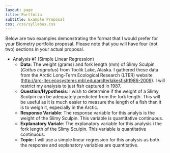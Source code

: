 ```yaml
---
layout: page
title: Portfolio
subtitle: Example Proposal
css: /css/syllabus.css
---
```


<div class="alert alert-warning">
Below are two examples demonstrating the format that I would prefer for your Biometry portfolio proposal. Please note that you will have four (not two) sections in your actual proposal.
</div>


* Analysis #1 (Simple Linear Regression)
    * **Data**: The weight (grams) and fork length (mm) of Slimy Sculpin (*Cottus cognatus*) from Toolik Lake, Alaska. I gathered these data from the Arctic Long-Term Ecological Research (LTER) website (http://arc-lter.ecosystems.mbl.edu/arclterlakesfish1986-2009). I will restrict my analysis to just fish captured in 1987.
    * **Question/Hypothesis**: I wish to determine if the weight of a Slimy Sculpin can be adequately predicted from the fork length. This will be useful as it is much easier to measure the length of a fish than it is to weigh it, especially in the Arctic.
    * **Response Variable**: The response variable for this analyis is the weight of the Slimy Sculpin. This variable is quantitative continuous.
    * **Explanatory Variale**: The explanatory variable for this analysis i the fork length of the Slimy Sculpin. This variable is quantitative continuous.
    * **Topic**: I will use a simple linear regression for this analysis as both the response and explanatory variables are quantitative.
